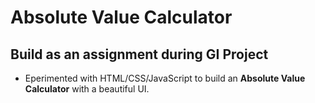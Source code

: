 # Absolute Value Calculator
## Build as an assignment during GI Project
* Eperimented with HTML/CSS/JavaScript to build an <b>Absolute Value Calculator</b> with a beautiful UI.
